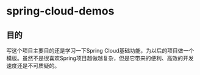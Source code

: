# spring-cloud-demos
## 目的
写这个项目主要目的还是学习一下Spring Cloud基础功能，为以后的项目做一个模版。虽然不是很喜欢Spring项目越做越复杂，但是它带来的便利、高效的开发速度还是不可质疑的。

